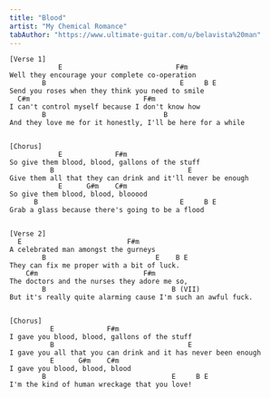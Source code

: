```yaml
---
title: "Blood"
artist: "My Chemical Romance"
tabAuthor: "https://www.ultimate-guitar.com/u/belavista%20man"
---
```


    [Verse 1]
                E                            F#m
    Well they encourage your complete co-operation
            B                                 E     B E
    Send you roses when they think you need to smile
      C#m                            F#m
    I can't control myself because I don't know how
            B                             B
    And they love me for it honestly, I'll be here for a while
    
    
    [Chorus]
                E             F#m
    So give them blood, blood, gallons of the stuff
              B                                 E
    Give them all that they can drink and it'll never be enough
                E      G#m    C#m
    So give them blood, blood, blooood
          B                                   E     B E
    Grab a glass because there's going to be a flood
    
    
    [Verse 2]
      E                          F#m
    A celebrated man amongst the gurneys
            B                           E    B E
    They can fix me proper with a bit of luck.
        C#m                          F#m
    The doctors and the nurses they adore me so,
            B                               B (VII)
    But it's really quite alarming cause I'm such an awful fuck.
    
    
    [Chorus] 
              E             F#m
    I gave you blood, blood, gallons of the stuff
              B                                 E
    I gave you all that you can drink and it has never been enough
              E      G#m    C#m
    I gave you blood, blood, blood
            B                               E     B E
    I'm the kind of human wreckage that you love!
